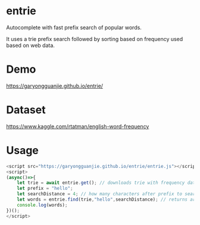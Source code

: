 # entrie
Autocomplete with fast prefix search of popular words.

It uses a trie prefix search followed by sorting based on frequency used based on web data.

# Demo
https://garyongguanjie.github.io/entrie/

# Dataset
https://www.kaggle.com/rtatman/english-word-frequency

# Usage
```js
<script src="https://garyongguanjie.github.io/entrie/entrie.js"></script>
<script>
(async()=>{
    let trie = await entrie.get(); // downloads trie with frequency data build from kaggle dataset
    let prefix = "hello";
    let searchDistance = 4; // how many characters after prefix to search for
    let words = entrie.find(trie,"hello",searchDistance); // returns array of words from most frequently used to least frequently used with prefix and search distance
    console.log(words);
})();
</script>
```
